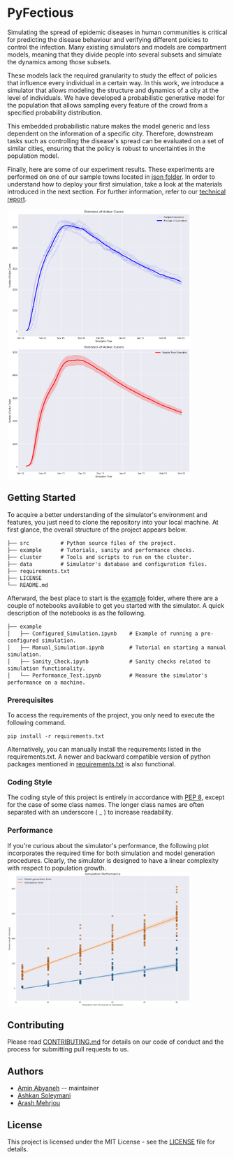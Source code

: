 # PyFectious

Simulating the spread of epidemic diseases in human communities is critical for predicting the disease behaviour and verifying different policies to control the infection. Many existing simulators and models are compartment models, meaning that they divide people into several subsets and simulate the dynamics among those subsets. 

These models lack the required granularity to study the effect of policies that influence every individual in a certain way. In this work, we introduce a simulator that allows modeling the structure and dynamics of a city at the level of individuals. We have developed a probabilistic generative model for the population that allows sampling every feature of the crowd from a specified probability distribution. 

This embedded probabilistic nature makes the model generic and less dependent on the information of a specific city. Therefore, downstream tasks such as controlling the disease's spread can be evaluated on a set of similar cities, ensuring that the policy is robust to uncertainties in the population model.

Finally, here are some of our experiment results. These experiments are performed on one of our sample towns located in [json folder](data/json). In order to understand how to deploy your first simulation, take a look at the materials introduced in the next section. For further information, refer to our [technical report](https://arxiv.org/abs/2103.15561). 

<p float="left">
<img src="data/figure/Normal_Executions_Plus_Average.png" align="center" alt="Normal_Executions_Plus_Average" width="420" height="310" /> <img src="data/figure/Normal_Executions_Plus_Error_Band.png" align="center" alt="Normal_Executions_Plus_Error_Band" width="420" height="310" />
</p>

## Getting Started

To acquire a better understanding of the simulator's environment and features, you just need to clone the repository into your local machine. At first glance, the overall structure of the project appears below.
    
    ├── src          # Python source files of the project. 
    ├── example      # Tutorials, sanity and performance checks.
    ├── cluster      # Tools and scripts to run on the cluster.
    ├── data         # Simulator's database and configuration files.
    ├── requirements.txt 
    ├── LICENSE
    └── README.md

Afterward, the best place to start is the [example](example) folder, where there are a couple of notebooks available to get you started with the simulator. A quick description of the notebooks is as the following.

    ├── example 
    │   ├── Configured_Simulation.ipynb    # Example of running a pre-configured simulation.
    │   ├── Manual_Simulation.ipynb        # Tutorial on starting a manual simulation.
    │   ├── Sanity_Check.ipynb             # Sanity checks related to simulation functionality.
    │   └── Performance_Test.ipynb         # Measure the simulator's performance on a machine.


### Prerequisites

To access the requirements of the project, you only need to execute the following command. 
```commandline
pip install -r requirements.txt
```

Alternatively, you can manually install the requirements listed in the requirements.txt. A newer and backward compatible version of python packages mentioned in [requirements.txt](requirements.txt) is also functional. 

### Coding Style

The coding style of this project is entirely in accordance with [PEP 8](https://www.python.org/dev/peps/pep-0008/), except for the case of some class names. The longer class names are often separated with an underscore ( _ ) to increase readability.

### Performance 
If you're curious about the simulator's performance, the following plot incorporates the required time for both simulation and model generation procedures. Clearly, the simulator is designed to have a linear complexity with respect to population growth.
<img src="data/figure/Simulator_Performance.png" align="center" alt="Simulator_Performance" width="420" height="310" />

## Contributing

Please read [CONTRIBUTING.md]() for details on our code of conduct and the process for submitting pull requests to us.

## Authors

* [Amin Abyaneh](https://github.com/aminabyaneh) -- maintainer
* [Ashkan Soleymani](https://github.com/Ashkan-Soleymani98) 
* [Arash Mehrjou](https://github.com/amehrjou) 

## License

This project is licensed under the MIT License - see the [LICENSE](LICENSE) file for details.

